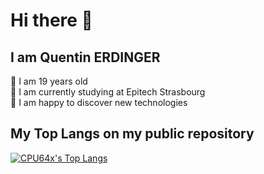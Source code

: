 # Hi there 👋


## I am Quentin ERDINGER

💬 I am 19 years old  
🌱 I am currently studying at Epitech Strasbourg  
🔭 I am happy to discover new technologies

## My Top Langs on my public repository
[![CPU64x's Top Langs](https://github-readme-stats.vercel.app/api/top-langs/?username=CPU64x&layout=compact&theme=tokyonight&exclude_repo=Dashboard&langs_count=6)](https://github.com/anuraghazra/github-readme-stats)

<!--
**CPU64x/CPU64x** is a ✨ _special_ ✨ repository because its `README.md` (this file) appears on your GitHub profile.

Here are some ideas to get you started:

- 🔭 I’m currently working on ...
- 🌱 I’m currently learning ...
- 👯 I’m looking to collaborate on ...
- 🤔 I’m looking for help with ...
- 💬 Ask me about ...
- 📫 How to reach me: ...
- 😄 Pronouns: ...
- ⚡ Fun fact: ...
-->
